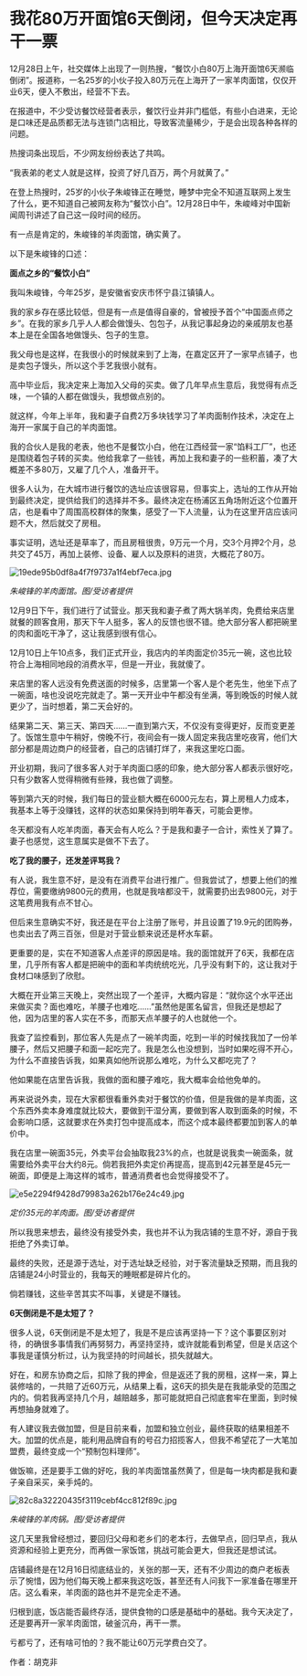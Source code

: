 # 我花80万开面馆6天倒闭，但今天决定再干一票

12月28日上午，社交媒体上出现了一则热搜，“餐饮小白80万上海开面馆6天濒临倒闭”。报道称，一名25岁的小伙子投入80万元在上海开了一家羊肉面馆，仅仅开业6天，便入不敷出，经营不下去。

在报道中，不少受访餐饮经营者表示，餐饮行业并非门槛低，有些小白进来，无论是口味还是品质都无法与连锁门店相比，导致客流量稀少，于是会出现各种各样的问题。

热搜词条出现后，不少网友纷纷表达了共鸣。

“我表弟的老丈人就是这样，投资了好几百万，两个月就黄了。”

在登上热搜时，25岁的小伙子朱峻锋正在睡觉，睡梦中完全不知道互联网上发生了什么，更不知道自己被网友称为“餐饮小白”。12月28日中午，朱峻峰对中国新闻周刊讲述了自己这一段时间的经历。

有一点是肯定的，朱峻锋的羊肉面馆，确实黄了。

以下是朱峻锋的口述：

**面点之乡的“餐饮小白”**

我叫朱峻锋，今年25岁，是安徽省安庆市怀宁县江镇镇人。

我的家乡存在感比较低，但是有一点是值得自豪的，曾被授予首个“中国面点师之乡”。在我的家乡几乎人人都会做馒头、包包子，从我记事起身边的亲戚朋友也基本上是在全国各地做馒头、包子的生意。

我父母也是这样，在我很小的时候就来到了上海，在嘉定区开了一家早点铺子，也是卖包子馒头，所以这个手艺我很小就有。

高中毕业后，我决定来上海加入父母的买卖。做了几年早点生意后，我觉得有点乏味，一个镇的人都在做馒头，我想做点别的。

就这样，今年上半年，我和妻子自费2万多块钱学习了羊肉面制作技术，决定在上海开一家属于自己的羊肉面馆。

我的合伙人是我的老表，他也不是餐饮小白，他在江西经营一家“馅料工厂”，也还是围绕着包子转的买卖。他给我拿了一些钱，再加上我和妻子的一些积蓄，凑了大概差不多80万，又雇了几个人，准备开干。

很多人认为，在大城市进行餐饮的选址应该很容易，但事实上，选址的工作从开始到最终决定，提供给我们的选择并不多。最终决定在杨浦区五角场附近这个位置开店，也是看中了周围高校群体的聚集，感受了一下人流量，认为在这里开店应该问题不大，然后就交了房租。

事实证明，选址还是草率了，而且房租很贵，9万元一个月，交3个月押2个月，总共交了45万，再加上装修、设备、雇人以及原料的进货，大概花了80万。

![19ede95b0df8a4f7f9737a1f4ebf7eca.jpg](./我花80万开面馆6天倒闭但今天决定再干一票/19ede95b0df8a4f7f9737a1f4ebf7eca.jpg)

_朱峻锋的羊肉面馆。图/受访者提供_

12月9日下午，我们进行了试营业。那天我和妻子煮了两大锅羊肉，免费给来店里就餐的顾客食用，那天下午人挺多，客人的反馈也很不错。绝大部分客人都把碗里的肉和面吃干净了，这让我感到很有信心。

12月10日上午10点多，我们正式开业，我店内的羊肉面定价35元一碗，这也比较符合上海相同地段的消费水平，但是一开业，我就傻了。

来店里的客人远没有免费送面的时候多，店里第一个客人是个老先生，他坐下点了一碗面，啥也没说吃完就走了。第一天开业中午都没有坐满，等到晚饭的时候人就更少了，当时想着，第二天会好的。

结果第二天、第三天、第四天……一直到第六天，不仅没有变得更好，反而变更差了。饭馆生意中午稍好，傍晚不行，夜间会有一拨人固定来我店里吃夜宵，他们大部分都是周边商户的经营者，自己的店铺打烊了，来我这里吃口面。

开业初期，我问了很多客人对于羊肉面口感的印象，绝大部分客人都表示很好吃，只有少数客人觉得稍微有些辣，我也做了调整。

等到第六天的时候，我们每日的营业额大概在6000元左右，算上房租人力成本，我基本上等于没赚钱，这样的状态如果保持到明年春天，可能会更惨。

冬天都没有人吃羊肉面，春天会有人吃么？于是我和妻子一合计，索性关了算了。妻子也感觉，这生意属实是做不下去了。

**吃了我的腰子，还发差评骂我？**

有人说，我生意不好，是没有在消费平台进行推广。但我尝试了，想要上他们的推荐位，需要缴纳9800元的费用，也就是我啥都没干，就需要扔出去9800元，对于这笔费用我有点不甘心。

但后来生意确实不好，我还是在平台上注册了账号，并且设置了19.9元的团购券，也卖出去了两三百张，但是对于营业额来说还是杯水车薪。

更重要的是，实在不知道客人点差评的原因是啥。我的面馆就开了6天，我都在店里，几乎所有客人都是把碗中的面和羊肉统统吃光，几乎没有剩下的，这让我对于食材口味感到了欣慰。

大概在开业第三天晚上，突然出现了一个差评，大概内容是：“就你这个水平还出来做买卖？面也难吃，羊腰子也难吃……”虽然他是匿名留言，但我还是想起了他，因为店里的客人实在不多，而那天点羊腰子的人也就他一个。

我查了监控看到，那位客人先是点了一碗羊肉面，吃到一半的时候找我加了一份羊腰子，然后又把腰子和面一起吃完了。我是怎么也没想到，当时如果吃得不开心，为什么不直接告诉我，如果真如他所说那么难吃，为什么又都吃完了？

他如果能在店里告诉我，我做的面和腰子难吃，我大概率会给他免单的。

再来说说外卖，现在大家都很看重外卖对于餐饮的价值，但是我做的是羊肉面，这个东西外卖本身难度就比较大，要做到干湿分离，要做到客人取到面条的时候，不会影响口感，这就要求在外卖打包中提高成本，而这个成本最终都要加到客人的单价中。

我在店里一碗面35元，外卖平台会抽取我23%的点，也就是说我卖一碗面条，就需要给外卖平台大约8元。倘若我把外卖定价再提高，提高到42元甚至是45元一碗面，即便是上海这样的城市，普通消费者也会觉得接受不了。

![e5e2294f9428d79983a262b176e24c49.jpg](./我花80万开面馆6天倒闭但今天决定再干一票/e5e2294f9428d79983a262b176e24c49.jpg)

 _定价35元的羊肉面。图/受访者提供_

所以我思来想去，最终没有接受外卖，我也并不认为我店铺的生意不好，源自于我拒绝了外卖订单。

最终的失败，还是源于选址，对于选址缺乏经验，对于客流量缺乏预期，而且我的店铺是24小时营业的，我每天的睡眠都是碎片化的。

倘若赚钱，这些辛苦其实不叫事，关键是不赚钱。

**6天倒闭是不是太短了？**

很多人说，6天倒闭是不是太短了，我是不是应该再坚持一下？这个事要区别对待，的确很多事情我们再努努力，再坚持坚持，或许就能看到希望，但是关店这个事我是谨慎分析过，认为我坚持的时间越长，损失就越大。

好在，和房东协商之后，扣除了我的押金，但是返还了我的房租，这样一来，算上装修啥的，一共赔了近60万元，从结果上看，这6天的损失是在我能承受的范围之内的。倘若我再坚持几个月，越赔越多，那可能就把自己彻底套牢在里面，到时候再想抽身就难了。

有人建议我去做加盟，但是目前来看，加盟和独立创业，最终获取的结果相差不大。加盟的优点是，能利用品牌自有的号召力招揽客人，但我不希望花了一大笔加盟费，最终变成一个“预制包料理师”。

做饭嘛，还是要手工做的好吃，我的羊肉面馆虽然黄了，但是每一块肉都是我和妻子亲自采买，亲手炖的。

![82c8a32220435f3119cebf4cc812f89c.jpg](./我花80万开面馆6天倒闭但今天决定再干一票/82c8a32220435f3119cebf4cc812f89c.jpg)

_朱峻锋的羊肉锅。图/受访者提供_

这几天里我曾经想过，要回归父母和老乡们的老本行，去做早点，回归早点，我从资源和经验上更充分，而再做一家饭馆，挑战可能会更大，但我还是想试试。

店铺最终是在12月16日彻底结业的，关张的那一天，还有不少周边的商户老板表示了惋惜，因为他们每天晚上都来我这吃饭，甚至还有人问我下一家准备在哪里开店。这么看来，羊肉面的路也并不是完全走不通。

归根到底，饭店能否最终存活，提供食物的口感是基础中的基础。我今天决定了，还是要再开一家羊肉面馆，破釜沉舟，再干一票。

亏都亏了，还有啥可怕的？我不能让60万元学费白交了。

作者：胡克非

